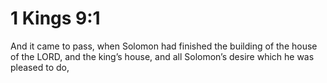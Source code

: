 # 1 Kings 9:1

And it came to pass, when Solomon had finished the building of the house of the LORD, and the king’s house, and all Solomon’s desire which he was pleased to do,